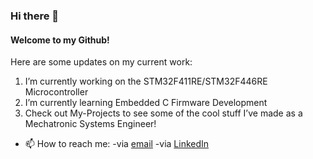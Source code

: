 ### Hi there 👋

#### Welcome to my Github!

<!--
**ZafeerAbbasi/ZafeerAbbasi** is a ✨ _special_ ✨ repository because its `README.md` (this file) appears on your GitHub profile.
-->

Here are some updates on my current work:

 1. I’m currently working on the STM32F411RE/STM32F446RE Microcontroller
 2. I’m currently learning Embedded C Firmware Development
 3. Check out My-Projects to see some of the cool stuff I’ve made as a Mechatronic Systems Engineer!
 - 📫 How to reach me: -via [email](mailto:zafeerabbasi57@yahoo.com) -via [LinkedIn](https://www.linkedin.com/in/zafeerabbasi/)
 
 
<!--
- 👯 I’m looking to collaborate on ...
- 🤔 I’m looking for help with ...
- 💬 Ask me about ...
-->



